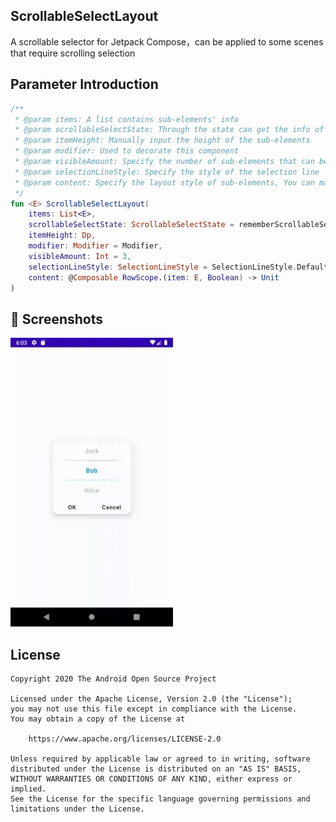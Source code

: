## ScrollableSelectLayout
A scrollable selector for Jetpack Compose，can be applied to some scenes that require scrolling selection

## Parameter Introduction
```kotlin
/**
 * @param items: A list contains sub-elements' info
 * @param scrollableSelectState: Through the state can get the info of selected item
 * @param itemHeight: Manually input the height of the sub-elements
 * @param modifier: Used to decorate this component
 * @param visibleAmount: Specify the number of sub-elements that can be displayed
 * @param selectionLineStyle: Specify the style of the selection line
 * @param content: Specify the layout style of sub-elements, You can make the selected item display different styles according to the state.
 */
fun <E> ScrollableSelectLayout(
    items: List<E>,
    scrollableSelectState: ScrollableSelectState = rememberScrollableSelectState(),
    itemHeight: Dp,
    modifier: Modifier = Modifier,
    visibleAmount: Int = 3,
    selectionLineStyle: SelectionLineStyle = SelectionLineStyle.Default,
    content: @Composable RowScope.(item: E, Boolean) -> Unit
)
```
## :camera_flash: Screenshots

<!-- You can add more screenshots here if you like -->
<img src="/samples/slide_select_bar.gif" width="260">

## License

```
Copyright 2020 The Android Open Source Project

Licensed under the Apache License, Version 2.0 (the "License");
you may not use this file except in compliance with the License.
You may obtain a copy of the License at

    https://www.apache.org/licenses/LICENSE-2.0

Unless required by applicable law or agreed to in writing, software
distributed under the License is distributed on an "AS IS" BASIS,
WITHOUT WARRANTIES OR CONDITIONS OF ANY KIND, either express or implied.
See the License for the specific language governing permissions and
limitations under the License.
```

